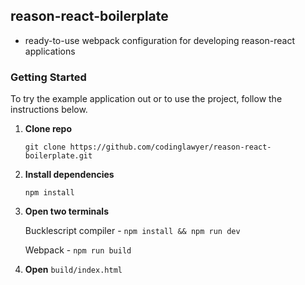 ## reason-react-boilerplate
- ready-to-use webpack configuration for developing reason-react applications

### Getting Started
To try the example application out or to use the project, follow the instructions below.

1. **Clone repo**

    `git clone https://github.com/codinglawyer/reason-react-boilerplate.git`

2. **Install dependencies**

    `npm install`

3. **Open two terminals**

   Bucklescript compiler - `npm install && npm run dev`

   Webpack - `npm run build`

4. **Open** `build/index.html`
